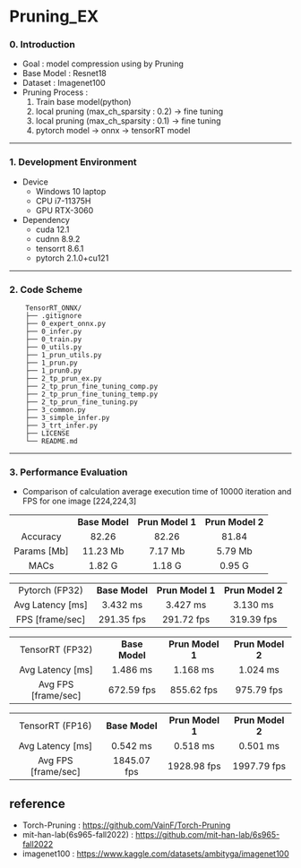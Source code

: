 # Pruning_EX

### 0. Introduction
- Goal : model compression using by Pruning
- Base Model : Resnet18 
- Dataset : Imagenet100 
- Pruning Process : 
    1. Train base model(python) 
    2. local pruning (max_ch_sparsity : 0.2) -> fine tuning 
    3. local pruning (max_ch_sparsity : 0.1) -> fine tuning 
    4. pytorch model -> onnx -> tensorRT model
---

### 1. Development Environment
- Device 
  - Windows 10 laptop
  - CPU i7-11375H
  - GPU RTX-3060
- Dependency 
  - cuda 12.1
  - cudnn 8.9.2
  - tensorrt 8.6.1
  - pytorch 2.1.0+cu121

---

### 2. Code Scheme
```
    TensorRT_ONNX/
    ├── .gitignore
    ├── 0_expert_onnx.py
    ├── 0_infer.py
    ├── 0_train.py
    ├── 0_utils.py
    ├── 1_prun_utils.py
    ├── 1_prun.py
    ├── 1_prun0.py
    ├── 2_tp_prun_ex.py
    ├── 2_tp_prun_fine_tuning_comp.py
    ├── 2_tp_prun_fine_tuning_temp.py
    ├── 2_tp_prun_fine_tuning.py
    ├── 3_common.py
    ├── 3_simple_infer.py
    ├── 3_trt_infer.py
    ├── LICENSE
    └── README.md
```

---

### 3. Performance Evaluation
- Comparison of calculation average execution time of 10000 iteration and FPS for one image [224,224,3]

<table border="0"  width="100%">
	<tbody align="center">
		<tr>
			<td></td>
			<td><strong>Base Model</strong></td>
            <td><strong>Prun Model 1</strong></td>
            <td><strong>Prun Model 2</strong></td>
        </tr>
		<tr>
			<td>Accuracy</td>
            <td>82.26</td>
            <td>82.26</td>
            <td>81.84</td>
		</tr>
		<tr>
			<td>Params [Mb]</td>
            <td>11.23 Mb</td>
            <td>7.17 Mb</td>
            <td>5.79 Mb</td>
		</tr>
        <tr>
			<td>MACs</td>
			<td>1.82 G</td>
			<td>1.18 G</td>
			<td>0.95 G</td>
		</tr>
	</tbody>
</table>
        
<table border="0"  width="100%">
	<tbody align="center">
		<tr>
			<td>Pytorch (FP32) </td>
			<td><strong>Base Model</strong></td>
            <td><strong>Prun Model 1</strong></td>
            <td><strong>Prun Model 2</strong></td>
        </tr>
        <tr>
			<td>Avg Latency [ms]</td>
			<td>3.432 ms</td>
			<td>3.427 ms</td>
			<td>3.130 ms</td>
		</tr>
		<tr>
			<td>FPS [frame/sec]</td>
			<td>291.35 fps</td>
			<td>291.72 fps</td>
			<td>319.39 fps</td>
		</tr>
	</tbody>
</table>

<table border="0"  width="100%">
	<tbody align="center">
		<tr>
			<td>TensorRT (FP32)</td>
			<td><strong>Base Model</strong></td>
            <td><strong>Prun Model 1</strong></td>
            <td><strong>Prun Model 2</strong></td>
		</tr>
        <tr>
			<td>Avg Latency [ms]</td>
			<td>1.486 ms</td>
			<td>1.168 ms</td>
			<td>1.024 ms</td>
		</tr>
		<tr>
			<td>Avg FPS [frame/sec]</td>
			<td>672.59 fps</td>
			<td>855.62 fps</td>
			<td>975.79 fps</td>
		</tr>
	</tbody>
</table>

<table border="0"  width="100%">
	<tbody align="center">
		<tr>
			<td>TensorRT (FP16)</td>
			<td><strong>Base Model</strong></td>
            <td><strong>Prun Model 1</strong></td>
            <td><strong>Prun Model 2</strong></td>
		</tr>
        <tr>
			<td>Avg Latency [ms]</td>
			<td>0.542 ms</td>
			<td>0.518 ms</td>
			<td>0.501 ms</td>
		</tr>
		<tr>
			<td>Avg FPS [frame/sec]</td>
			<td>1845.07 fps</td>
			<td>1928.98 fps</td>
			<td>1997.79 fps</td>
		</tr>
	</tbody>
</table>

## reference   
* Torch-Pruning : <https://github.com/VainF/Torch-Pruning>
* mit-han-lab(6s965-fall2022) : <https://github.com/mit-han-lab/6s965-fall2022>
* imagenet100 : <https://www.kaggle.com/datasets/ambityga/imagenet100>